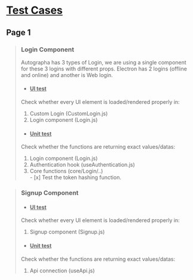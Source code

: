 # <ins>Test Cases</ins>

## Page 1

> ### Login Component
> Autographa has 3 types of Login, we are using a single component for these 3 logins with different props. 
Electron has 2 logins (offline and online) and another is Web login.
> - #### <ins>UI test</ins>
> Check whether every UI element is loaded/rendered properly in:
><ol>
><li>Custom Login (CustomLogin.js)</li>
><li>Login component (Login.js)</li>
></ol>
>
> - #### <ins>Unit test</ins>
> Check whether the functions are returning exact values/datas:
><ol>
><li>Login component (Login.js)</li>
><li>Authentication hook (useAuthentication.js)</li>
><li>Core functions (core/Login/..)</li>
> - [x] Test the token hashing function.
></ol>

> ### Signup Component
> - #### <ins>UI test</ins>
> Check whether every UI element is loaded/rendered properly in:
><ol>
><li>Signup component (Signup.js)</li>
></ol>
>
> - #### <ins>Unit test</ins>
> Check whether the functions are returning exact values/datas:
><ol>
><li>Api connection (useApi.js)</li>
></ol>